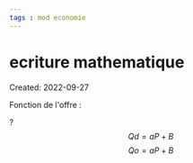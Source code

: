 ```yaml
---
tags : mod economie
---
```

# ecriture mathematique
Created: 2022-09-27

Fonction de l'offre : 

?
$$Qd= aP+B$$
$$Qo= aP+B$$
<!--SR:!2022-10-01,3,250-->